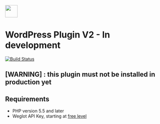 <!-- logo -->
<img src="https://cdn.weglot.com/logo/logo-hor.png" height="40" />

# WordPress Plugin V2 - In development

[![Build Status][travis-image]][travis-url]

## [WARNING] : this plugin must not be installed in production yet


## Requirements
- PHP version 5.5 and later
- Weglot API Key, starting at [free level](https://dashboard.weglot.com/register)

[travis-image]: https://api.travis-ci.com/weglot/weglot-wordpress.svg?branch=dev
[travis-url]: https://travis-ci.com/weglot/weglot-wordpress
